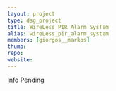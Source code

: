 ```yaml
---
layout: project
type: dsg_project
title: WireLess PIR Alarm SysTem
alias: wireLess_pir_alarm_system
members: [giorgos__markos]
thumb:
repo:
website:
---
```

Info Pending
